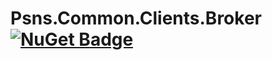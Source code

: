 # Psns.Common.Clients.Broker [![NuGet Badge](https://buildstats.info/nuget/Psns.Common.Clients.Broker)](https://www.nuget.org/packages/Psns.Common.Clients.Broker/)